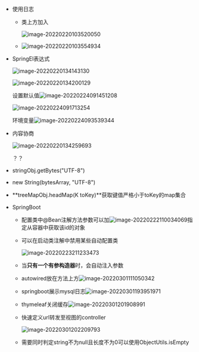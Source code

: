 + 使用日志

  + 类上方加入

    ![image-20220220103520050](https://cdn.jsdelivr.net/gh/innnky/images@master/uPic/image-20220220103520050.png)

  + ![image-20220220103554934](https://cdn.jsdelivr.net/gh/innnky/images@master/uPic/image-20220220103554934.png)

+ SpringEl表达式

  ![image-20220220134143130](https://cdn.jsdelivr.net/gh/innnky/images@master/uPic/image-20220220134143130.png)

  ![image-20220220134200129](https://cdn.jsdelivr.net/gh/innnky/images@master/uPic/image-20220220134200129.png)

  设置默认值![image-20220224091451208](https://cdn.jsdelivr.net/gh/innnky/images@master/uPic/image-20220224091451208.png)

  ![image-20220224091713254](https://cdn.jsdelivr.net/gh/innnky/images@master/uPic/image-20220224091713254.png)

  环境变量![image-20220224093539344](https://cdn.jsdelivr.net/gh/innnky/images@master/uPic/image-20220224093539344.png)

+ 内容协商

  ![image-20220220134259693](https://cdn.jsdelivr.net/gh/innnky/images@master/uPic/image-20220220134259693.png)

  ？？

+ stringObj.getBytes("UTF-8")

+ new String(bytesArray, "UTF-8")

+ **treeMapObj.headMap(K toKey)**获取键值严格小于toKey的map集合

+ SpringBoot

  + 配置类中@Bean注解方法参数可以加![image-20220222110034069](https://cdn.jsdelivr.net/gh/innnky/images@master/uPic/image-20220222110034069.png)指定从容器中获取该id的对象
  
  + 可以在启动类注解中禁用某些自动配置类
  
    ![image-20220223211233473](https://cdn.jsdelivr.net/gh/innnky/images@master/uPic/image-20220223211233473.png)
  
  + 当**只有一个有参构造器**时，会自动注入参数
  
  + autowired放在方法上方![image-20220301111050342](https://cdn.jsdelivr.net/gh/innnky/images@master/uPic/image-20220301111050342.png)
  
  + springboot展示mysql日志![image-20220301193951971](https://cdn.jsdelivr.net/gh/innnky/images@master/uPic/image-20220301193951971.png)
  
  + thymeleaf关闭缓存![image-20220301201908991](https://cdn.jsdelivr.net/gh/innnky/images@master/uPic/image-20220301201908991.png)
  
  + 快速定义url转发至视图的controller
  
    ![image-20220301202209793](https://cdn.jsdelivr.net/gh/innnky/images@master/uPic/image-20220301202209793.png)
  
  + 需要同时判定string不为null且长度不为0可以使用ObjectUtils.isEmpty